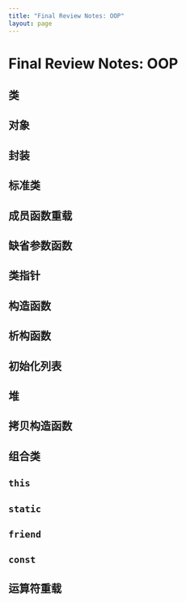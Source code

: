 ```yaml
---
title: "Final Review Notes: OOP"
layout: page
---
```


# Final Review Notes: OOP

## 类

## 对象

## 封装

## 标准类

## 成员函数重载

## 缺省参数函数

## 类指针

## 构造函数

## 析构函数

## 初始化列表

## 堆

## 拷贝构造函数

## 组合类

## `this`

## `static`

## `friend`

## `const`

## 运算符重载

